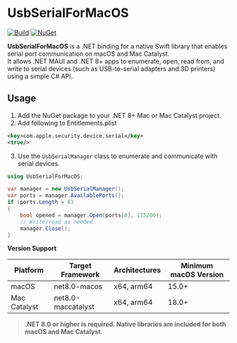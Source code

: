 # UsbSerialForMacOS


[![Build](https://github.com/akinbender/UsbSerialForMacOS/actions/workflows/build.yml/badge.svg)](https://github.com/akinbender/UsbSerialForMacOS/actions/workflows/build.yml)
[![NuGet](https://img.shields.io/nuget/v/UsbSerialForMacOS.svg?label=NuGet&logo=nuget)](https://www.nuget.org/packages/UsbSerialForMacOS/)

**UsbSerialForMacOS** is a .NET binding for a native Swift library that enables serial port communication on macOS and Mac Catalyst.  
It allows .NET MAUI and .NET 8+ apps to enumerate, open, read from, and write to serial devices (such as USB-to-serial adapters and 3D printers) using a simple C# API.

## Usage

1. Add the NuGet package to your .NET 8+ Mac or Mac Catalyst project.
2. Add following to Entitlements.plist

```xml
<key>com.apple.security.device.serial</key>
<true/>
```
3. Use the `UsbSerialManager` class to enumerate and communicate with serial devices.


```csharp
using UsbSerialForMacOS;

var manager = new UsbSerialManager();
var ports = manager.AvailablePorts();
if (ports.Length > 0)
{
    bool opened = manager.Open(ports[0], 115200);
    // Write/read as needed
    manager.Close();
}
```

**Version Support**

| Platform      | Target Framework      | Architectures         | Minimum macOS Version |
|-------------- |----------------------|-----------------------|-----------------------|
| macOS         | net8.0-macos         | x64, arm64             | 15.0+                 |
| Mac Catalyst  | net8.0-maccatalyst   | x64, arm64            | 18.0+                 |

> **.NET 8.0 or higher is required. Native libraries are included for both macOS and Mac Catalyst.**